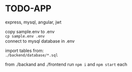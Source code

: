 # TODO-APP
express, mysql, angular, jwt

copy sample.env to .env </br >
`cp sample.env .env` </br >
connect to mysql database in .env

import tables from: </br >
`./backend/database/*.sql` </br >


from ./backand and ./frontend run
`npm i` and `npm start` each
